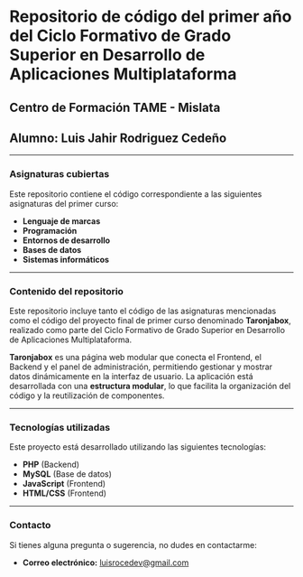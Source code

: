 # Repositorio de código del primer año del Ciclo Formativo de Grado Superior en Desarrollo de Aplicaciones Multiplataforma
## Centro de Formación TAME - Mislata
## Alumno: Luis Jahir Rodriguez Cedeño

---

### Asignaturas cubiertas

Este repositorio contiene el código correspondiente a las siguientes asignaturas del primer curso:

- **Lenguaje de marcas**
- **Programación**
- **Entornos de desarrollo**
- **Bases de datos**
- **Sistemas informáticos**

---

### Contenido del repositorio

Este repositorio incluye tanto el código de las asignaturas mencionadas como el código del proyecto final de primer curso denominado **Taronjabox**, realizado como parte del Ciclo Formativo de Grado Superior en Desarrollo de Aplicaciones Multiplataforma.

**Taronjabox** es una página web modular que conecta el Frontend, el Backend y el panel de administración, permitiendo gestionar y mostrar datos dinámicamente en la interfaz de usuario. La aplicación está desarrollada con una **estructura modular**, lo que facilita la organización del código y la reutilización de componentes.

---

### Tecnologías utilizadas

Este proyecto está desarrollado utilizando las siguientes tecnologías:

- **PHP** (Backend)
- **MySQL** (Base de datos)
- **JavaScript** (Frontend)
- **HTML/CSS** (Frontend)

---

### Contacto

Si tienes alguna pregunta o sugerencia, no dudes en contactarme:

- **Correo electrónico:** luisrocedev@gmail.com
